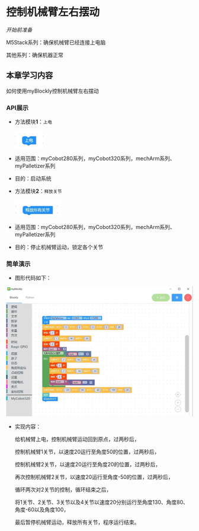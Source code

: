 # 控制机械臂左右摆动

<i>开始前准备</i>

M5Stack系列：确保机械臂已经连接上电脑

其他系列：确保机器正常

## 本章学习内容

如何使用myBlockly控制机械臂左右摆动

### API展示

* 方法模块**1**：`上电`

  <img src="../../../../resource\3-FunctionsAndApplications\6.developmentGuide\myBlocklyAndUlFlow\swing/上电.jpg" style="zoom: 50%;" />

* 适用范围：myCobot280系列，myCobot320系列，mechArm系列、myPalletizer系列

* 目的：启动系统

  

* 方法模块**2**：`释放关节`

  <img src="../../../../resource\3-FunctionsAndApplications\6.developmentGuide\myBlocklyAndUlFlow\swing//释放所有关节.jpg" style="zoom: 50%;" />

* 适用范围：myCobot280系列，myCobot320系列，mechArm系列、myPalletizer系列

* 目的：停止机械臂运动，锁定各个关节

### 简单演示

* 图形代码如下：

<img src="../../../../resource\3-FunctionsAndApplications\6.developmentGuide\myBlocklyAndUlFlow\swing//左右摆动demo.jpg" style="zoom: 50%;" />



* 实现内容：

  给机械臂上电，控制机械臂运动回到原点，过两秒后，

  控制机械臂1关节，以速度20运行至角度50的位置，过两秒后，

  控制机械臂2关节，以速度20运行至角度20的位置，过两秒后，

  再次控制机械臂2关节，以速度20运行至角度-50的位置，过两秒后，

  循环两次对2关节的控制，循环结束之后，

  将1关节、2关节、3关节以及4关节以速度20分别运行至角度130、角度80、角度-60以及角度100，

  最后暂停机械臂运动，释放所有关节，程序运行结束。
